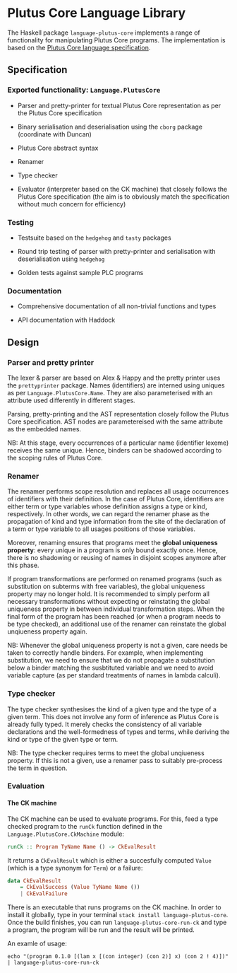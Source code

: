 # Plutus Core Language Library

The Haskell package `language-plutus-core` implements a range of functionality for manipulating Plutus Core programs. The implementation is based on the [Plutus Core language specification](https://github.com/input-output-hk/plutus-prototype/tree/master/docs/plutus-core).

## Specification

### Exported functionality: `Language.PlutusCore`

* Parser and pretty-printer for textual Plutus Core representation as per the Plutus Core specification

* Binary serialisation and deserialisation using the `cborg` package (coordinate with Duncan)

* Plutus Core abstract syntax

* Renamer

* Type checker

* Evaluator (interpreter based on the CK machine) that closely follows the Plutus Core specification (the aim is to obviously match the specification without much concern for efficiency)

### Testing

* Testsuite based on the `hedgehog` and `tasty` packages

* Round trip testing of parser with pretty-printer and serialisation with deserialisation using `hedgehog`

* Golden tests against sample PLC programs

### Documentation

* Comprehensive documentation of all non-trivial functions and types

* API documentation with Haddock

## Design

### Parser and pretty printer

The lexer & parser are based on Alex & Happy and the pretty printer uses the `prettyprinter` package. Names (identifiers) are interned using uniques as per `Language.PlutusCore.Name`. They are also parameterised with an attribute used differently in different stages.

Parsing, pretty-printing and the AST representation closely follow the Plutus Core specification. AST nodes are parametereised with the same attribute as the embedded names.

NB: At this stage, every occurrences of a particular name (identifier lexeme) receives the same unique. Hence, binders can be shadowed according to the scoping rules of Plutus Core.

### Renamer

The renamer performs scope resolution and replaces all usage occurrences of identifiers with their definition. In the case of Plutus Core, identifiers are either term or type variables whose definition assigns a type or kind, respectively. In other words, we can regard the renamer phase as the propagation of kind and type information from the site of the declaration of a term or type variable to all usages positions of those variables.

Moreover, renaming ensures that programs meet the **global uniqueness property**: every unique in a program is only bound exactly once. Hence, there is no shadowing or reusing of names in disjoint scopes anymore after this phase.

If program transformations are performed on renamed programs (such as substitution on subterms with free variables), the global uniqueness property may no longer hold. It is recommended to simply perform all necessary transformations without expecting or reinstating the global uniqueness property in between individual transformation steps. When the final form of the program has been reached (or when a program needs to be type checked), an additional use of the renamer can reinstate the global unqiueness property again.

NB: Whenever the global uniqueness property is not a given, care needs be taken to correctly handle binders. For example, when implementing substitution, we need to ensure that we do not propagate a substitution below a binder matching the susbtituted variable and we need to avoid variable capture (as per standard treatments of names in lambda calculi).

### Type checker

The type checker synthesises the kind of a given type and the type of a given term. This does not involve any form of inference as Plutus Core is already fully typed. It merely checks the consistency of all variable declarations and the well-formedness of types and terms, while deriving the kind or type of the given type or term.

NB: The type checker requires terms to meet the global unqiueness property. If this is not a given, use a renamer pass to suitably pre-process the term in question.

### Evaluation

#### The CK machine

The CK machine can be used to evaluate programs. For this, feed a type checked program to the `runCk` function defined in the `Language.PlutusCore.CkMachine` module:

```haskell
runCk :: Program TyName Name () -> CkEvalResult
```

It returns a `CkEvalResult` which is either a succesfully computed `Value` (which is a type synonym for `Term`) or a failure:

```haskell
data CkEvalResult
    = CkEvalSuccess (Value TyName Name ())
    | CkEvalFailure
```

There is an executable that runs programs on the CK machine. In order to install it globally, type in your terminal `stack install language-plutus-core`. Once the build finishes, you can run `language-plutus-core-run-ck` and type a program, the program will be run and the result will be printed.

An examle of usage:

```
echo "(program 0.1.0 [(lam x [(con integer) (con 2)] x) (con 2 ! 4)])" | language-plutus-core-run-ck
```
